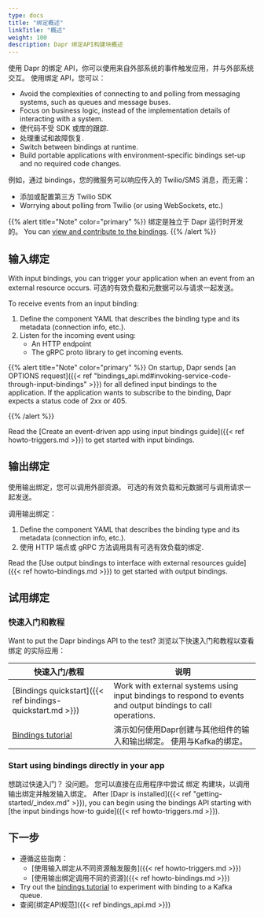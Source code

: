 ```yaml
---
type: docs
title: "绑定概述"
linkTitle: "概述"
weight: 100
description: Dapr 绑定API构建块概述
---
```


使用 Dapr 的绑定 API，你可以使用来自外部系统的事件触发应用，并与外部系统交互。 使用绑定 API，您可以：

- Avoid the complexities of connecting to and polling from messaging systems, such as queues and message buses.
- Focus on business logic, instead of the implementation details of interacting with a system.
- 使代码不受 SDK 或库的跟踪.
- 处理重试和故障恢复.
- Switch between bindings at runtime.
- Build portable applications with environment-specific bindings set-up and no required code changes.

例如，通过 bindings，您的微服务可以响应传入的 Twilio/SMS 消息，而无需：

- 添加或配置第三方 Twilio SDK
- Worrying about polling from Twilio (or using WebSockets, etc.)

{{% alert title="Note" color="primary" %}}
绑定是独立于 Dapr 运行时开发的。 You can [view and contribute to the bindings](https://github.com/dapr/components-contrib/tree/master/bindings).
{{% /alert %}}

## 输入绑定

With input bindings, you can trigger your application when an event from an external resource occurs. 可选的有效负载和元数据可以与请求一起发送。

To receive events from an input binding:

1. Define the component YAML that describes the binding type and its metadata (connection info, etc.).
1. Listen for the incoming event using:
   - An HTTP endpoint
   - The gRPC proto library to get incoming events.

{{% alert title="Note" color="primary" %}}
 On startup, Dapr sends [an OPTIONS request]({{< ref "bindings_api.md#invoking-service-code-through-input-bindings" >}}) for all defined input bindings to the application. If the application wants to subscribe to the binding, Dapr expects a status code of 2xx or 405.

{{% /alert %}}

Read the [Create an event-driven app using input bindings guide]({{< ref howto-triggers.md >}}) to get started with input bindings.

## 输出绑定

使用输出绑定，您可以调用外部资源。 可选的有效负载和元数据可与调用请求一起发送。

调用输出绑定：

1. Define the component YAML that describes the binding type and its metadata (connection info, etc.).
2. 使用 HTTP 端点或 gRPC 方法调用具有可选有效负载的绑定.

Read the [Use output bindings to interface with external resources guide]({{< ref howto-bindings.md >}}) to get started with output bindings.

## 试用绑定

### 快速入门和教程

Want to put the Dapr bindings API to the test? 浏览以下快速入门和教程以查看 绑定 的实际应用：

| 快速入门/教程                                                                                 | 说明                                                                                                           |
| --------------------------------------------------------------------------------------- | ------------------------------------------------------------------------------------------------------------ |
| [Bindings quickstart]({{< ref bindings-quickstart.md >}})                               | Work with external systems using input bindings to respond to events and output bindings to call operations. |
| [Bindings tutorial](https://github.com/dapr/quickstarts/tree/master/tutorials/bindings) | 演示如何使用Dapr创建与其他组件的输入和输出绑定。 使用与Kafka的绑定。                                                                      |

### Start using bindings directly in your app

想跳过快速入门？ 没问题。 您可以直接在应用程序中尝试 绑定 构建块，以调用输出绑定并触发输入绑定。 After [Dapr is installed]({{< ref "getting-started/_index.md" >}}), you can begin using the bindings API starting with [the input bindings how-to guide]({{< ref howto-triggers.md >}}).

## 下一步

- 遵循这些指南：
  - [使用输入绑定从不同资源触发服务]({{< ref howto-triggers.md >}})
  - [使用输出绑定调用不同的资源]({{< ref howto-bindings.md >}})
- Try out the [bindings tutorial](https://github.com/dapr/quickstarts/tree/master/tutorials/bindings/README.md) to experiment with binding to a Kafka queue.
- 查阅[绑定API规范]({{< ref bindings_api.md >}})